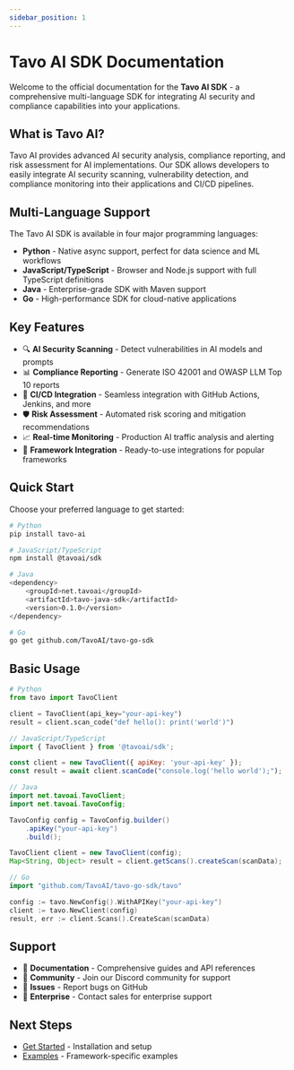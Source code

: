 ```yaml
---
sidebar_position: 1
---
```


# Tavo AI SDK Documentation

Welcome to the official documentation for the **Tavo AI SDK** - a comprehensive multi-language SDK for integrating AI security and compliance capabilities into your applications.

## What is Tavo AI?

Tavo AI provides advanced AI security analysis, compliance reporting, and risk assessment for AI implementations. Our SDK allows developers to easily integrate AI security scanning, vulnerability detection, and compliance monitoring into their applications and CI/CD pipelines.

## Multi-Language Support

The Tavo AI SDK is available in four major programming languages:

- **Python** - Native async support, perfect for data science and ML workflows
- **JavaScript/TypeScript** - Browser and Node.js support with full TypeScript definitions
- **Java** - Enterprise-grade SDK with Maven support
- **Go** - High-performance SDK for cloud-native applications

## Key Features

- 🔍 **AI Security Scanning** - Detect vulnerabilities in AI models and prompts
- 📊 **Compliance Reporting** - Generate ISO 42001 and OWASP LLM Top 10 reports
- 🚀 **CI/CD Integration** - Seamless integration with GitHub Actions, Jenkins, and more
- 🛡️ **Risk Assessment** - Automated risk scoring and mitigation recommendations
- 📈 **Real-time Monitoring** - Production AI traffic analysis and alerting
- 🔧 **Framework Integration** - Ready-to-use integrations for popular frameworks

## Quick Start

Choose your preferred language to get started:

```bash
# Python
pip install tavo-ai

# JavaScript/TypeScript
npm install @tavoai/sdk

# Java
<dependency>
    <groupId>net.tavoai</groupId>
    <artifactId>tavo-java-sdk</artifactId>
    <version>0.1.0</version>
</dependency>

# Go
go get github.com/TavoAI/tavo-go-sdk
```

## Basic Usage

```python
# Python
from tavo import TavoClient

client = TavoClient(api_key="your-api-key")
result = client.scan_code("def hello(): print('world')")
```

```javascript
// JavaScript/TypeScript
import { TavoClient } from '@tavoai/sdk';

const client = new TavoClient({ apiKey: 'your-api-key' });
const result = await client.scanCode("console.log('hello world');");
```

```java
// Java
import net.tavoai.TavoClient;
import net.tavoai.TavoConfig;

TavoConfig config = TavoConfig.builder()
    .apiKey("your-api-key")
    .build();

TavoClient client = new TavoClient(config);
Map<String, Object> result = client.getScans().createScan(scanData);
```

```go
// Go
import "github.com/TavoAI/tavo-go-sdk/tavo"

config := tavo.NewConfig().WithAPIKey("your-api-key")
client := tavo.NewClient(config)
result, err := client.Scans().CreateScan(scanData)
```

## Support

- 📖 **Documentation** - Comprehensive guides and API references
- 💬 **Community** - Join our Discord community for support
- 🐛 **Issues** - Report bugs on GitHub
- 📧 **Enterprise** - Contact sales for enterprise support

## Next Steps

- [Get Started](./getting-started/installation) - Installation and setup
- [Examples](./examples/django) - Framework-specific examples
